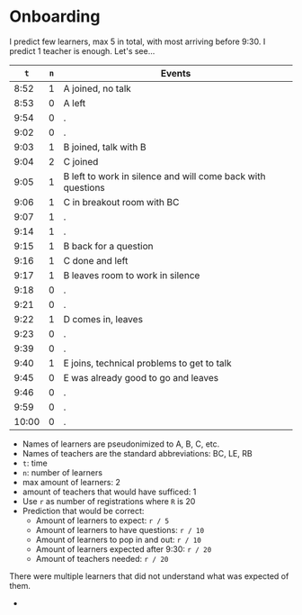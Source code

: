 # Onboarding

I predict few learners, max 5 in total, with most arriving before 9:30.
I predict 1 teacher is enough. Let's see...

`t`  |`n`|Events
-----|---|--------------
8:52 |1  |A joined, no talk
8:53 |0  |A left
9:54 |0  |.
9:02 |0  |.
9:03 |1  |B joined, talk with B
9:04 |2  |C joined
9:05 |1  |B left to work in silence and will come back with questions
9:06 |1  |C in breakout room with BC
9:07 |1  |.
9:14 |1  |.
9:15 |1  |B back for a question
9:16 |1  |C done and left
9:17 |1  |B leaves room to work in silence
9:18 |0  |.
9:21 |0  |.
9:22 |1  |D comes in, leaves
9:23 |0  |.
9:39 |0  |.
9:40 |1  |E joins, technical problems to get to talk
9:45 |0  |E was already good to go and leaves
9:46 |0  |.
9:59 |0  |.
10:00|0  |.

- Names of learners are pseudonimized to A, B, C, etc.
- Names of teachers are the standard abbreviations: BC, LE, RB
- `t`: time
- `n`: number of learners
- max amount of learners: 2
- amount of teachers that would have sufficed: 1
- Use `r` as number of registrations where `R` is 20
- Prediction that would be correct:
    - Amount of learners to expect: `r / 5`
    - Amount of learners to have questions: `r / 10`
    - Amount of learners to pop in and out: `r / 10`
    - Amount of learners expected after 9:30: `r / 20`
    - Amount of teachers needed: `r / 20`

There were multiple learners that did not understand what was expected of them.

-

